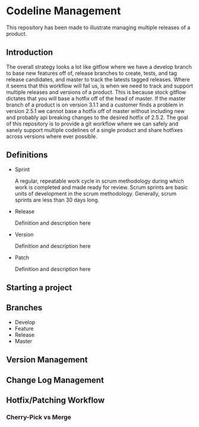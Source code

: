 # Codeline Management

This repository has been made to illustrate managing multiple releases of a 
product.

## Introduction

The overall strategy looks a lot like gitflow where we have a develop branch to
base new features off of, release branches to create, tests, and tag release 
candidates, and master to track the latests tagged releases. Where it seems that
this workflow will fail us, is when we need to track and support multiple 
releases and versions of a product. This is because stock gitflow dictates that
you will base a hotfix off of the head of master. If the master branch of a 
product is on version 3.1.1 and a customer finds a problem in version 2.5.1 we
cannot base a hotfix off of master without including new and probably api 
breaking changes to the desired hotfix of 2.5.2. The goal of this repository
is to provide a git workflow where we can safely and sanely support multiple
codelines of a single product and share hotfixes across versions where ever
possible.

## Definitions

*   Sprint

     A regular, repeatable work cycle in scrum methodology during which work is
     completed and made ready for review. Scrum sprints are basic units of
     development in the scrum methodology. Generally, scrum sprints are less
     than 30 days long.

*   Release

    Definition and description here

*   Version

    Definition and description here

*   Patch

    Definition and description here

## Starting a project

## Branches

*   Develop
*   Feature
*   Release
*   Master

## Version Management

## Change Log Management

## Hotfix/Patching Workflow

### Cherry-Pick vs Merge
